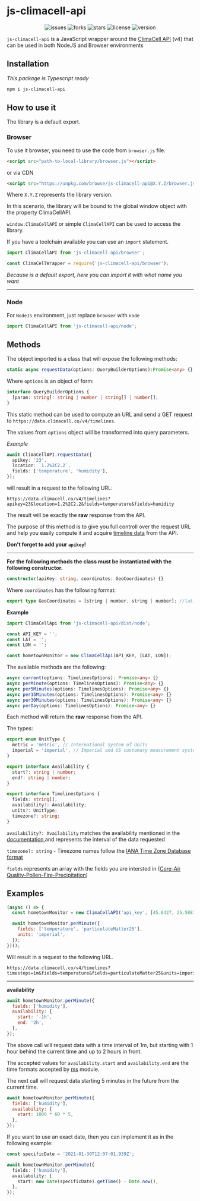 # js-climacell-api

<div style='text-align:center'>
    <img src='https://img.shields.io/github/issues/GeorgianStan/js-climacell-api' alt='issues'>
    <img src='https://img.shields.io/github/forks/GeorgianStan/js-climacell-api' alt='forks'>
    <img src='https://img.shields.io/github/stars/GeorgianStan/js-climacell-api' alt='stars'>
    <img src='https://img.shields.io/github/license/GeorgianStan/js-climacell-api' alt='license'>
    <img src='https://img.shields.io/github/package-json/v/GeorgianStan/js-climacell-api?color=%237146f9&logo=javascript' alt='version'>
</div>

`js-climacell-api` is a JavaScript wrapper around the [ClimaCell API](https://docs.climacell.co/reference/api-overview) (v4)
that can be used in both NodeJS and Browser environments

## Installation

_This package is Typescript ready_

```bash
npm i js-climacell-api
```

## How to use it

The library is a default export.

### Browser

To use it browser, you need to use the code from `browser.js` file.

```html
<script src="path-to-local-library/browser.js"></script>
```

or via CDN

```html
<script src="https://unpkg.com/browse/js-climacell-api@X.Y.Z/browser.js"></script>
```

Where `X.Y.Z` represents the library version.

In this scenario, the library will be bound to the global window object with the property ClimaCellAPI.

`window.ClimaCellAPI` or simple `ClimaCellAPI` can be used to access the library.

If you have a toolchain available you can use an `import` statement.

```ts
import ClimaCellAPI from 'js-climacell-api/browser';
```

```js
const ClimaCellWrapper = require('js-climacell-api/browser');
```

_Because is a default export, here you can import it with what name you want_

---

### Node

For `NodeJS` environment, just replace `browser` with `node`

```ts
import ClimaCellAPI from 'js-climacell-api/node';
```

## Methods

The object imported is a class that will expose the following methods:

```ts
static async requestData(options: QueryBuilderOptions):Promise<any> {}
```

Where `options` is an object of form:

```ts
interface QueryBuilderOptions {
  [param: string]: string | number | string[] | number[];
}
```

This static method can be used to compute an URL and send a GET request to `https://data.climacell.co/v4/timelines`.

The values from `options` object will be transformed into query parameters.

_Example_

```ts
await ClimaCellAPI.requestData({
  apikey: '23',
  location: `1.2%2C2.2`,
  fields: ['temperature', 'humidity'],
});
```

will result in a request to the following URL:

```
https://data.climacell.co/v4/timelines?apikey=23&location=1.2%2C2.2&fields=temperature&fields=humidity
```

The result will be exactly the **raw** response from the API.

The purpose of this method is to give you full controll over the request URL and help you easily compute it and acquire [timeline data](https://docs.climacell.co/reference/retrieve-timelines-basic) from the API.

**Don't forget to add your `apikey`!**

---

**For the following methods the class must be instantiated with the following constructor.**

```ts
constructor(apiKey: string, coordinates: GeoCoordinates) {}
```

Where `coordinates` has the following format:

```ts
export type GeoCoordinates = [string | number, string | number]; //latitude & longitude
```

**Example**

```ts
import ClimaCellApi from 'js-climacell-api/dist/node';

const API_KEY = '';
const LAT = '';
const LON = '';

const hometownMonitor = new ClimaCellApi(API_KEY, [LAT, LON]);
```

The available methods are the following:

```ts
async current(options: TimelinesOptions): Promise<any> {}
async perMinute(options: TimelinesOptions): Promise<any> {}
async per5Minutes(options: TimelinesOptions): Promise<any> {}
async per15Minutes(options: TimelinesOptions): Promise<any> {}
async per30Minutes(options: TimelinesOptions): Promise<any> {}
async perDay(options: TimelinesOptions): Promise<any> {}
```

Each method will return the **raw** response from the API.

The types:

```ts
export enum UnitType {
  metric = 'metric', // International System of Units
  imperial = 'imperial', // Imperial and US customary measurement systems
}

export interface Availability {
  start?: string | number;
  end?: string | number;
}

export interface TimelinesOptions {
  fields: string[];
  availability?: Availability;
  units?: UnitType;
  timezone?: string;
}
```

`availability?: Availability` matches the availability mentioned in the [documentation ](https://docs.climacell.co/reference/data-layers-overview#timestep-availability) and represents the interval of the data requested

`timezone?: string` - Timezone names follow the [IANA Time Zone Database format](https://docs.climacell.co/reference/api-formats#timezone)

`fields` represents an array with the fields you are intersted in ([Core-Air Quality-Pollen-Fire-Precipitation](https://docs.climacell.co/reference/data-layers-overview))

## Examples

```js
(async () => {
  const hometownMonitor = new ClimaCellAPI('api_key', [45.6427, 25.5887]);

  await hometownMonitor.perMinute({
    fields: ['temperature', 'particulateMatter25'],
    units: 'imperial',
  });
})();
```

Will result in a request to the following URL.

```
https://data.climacell.co/v4/timelines?timesteps=1m&fields=temperature&fields=particulateMatter25&units=imperial&apikey=api_key&location=45.6427,25.5887
```

---

**availability**

```js
await hometownMonitor.perMinute({
  fields: ['humidity'],
  availability: {
    start: '-1h',
    end: '2h',
  },
});
```

The above call will request data with a time interval of 1m, but starting with 1 hour behind the current time and up to 2 hours in front.

The accepted values for `availability.start` and `availability.end` are
the time formats accepted by [ms](https://www.npmjs.com/package/ms) module.

The next call will request data starting 5 minutes in the future from the current time.

```js
await hometownMonitor.perMinute({
  fields: ['humidity'],
  availability: {
    start: 1000 * 60 * 5,
  },
});
```

If you want to use an exact date, then you can implement it as in the following example:

```ts
const specificDate = '2021-01-30T12:07:01.939Z';

await hometownMonitor.perMinute({
  fields: ['humidity'],
  availability: {
    start: new Date(specificDate).getTime() - Date.now(),
  },
});
```
